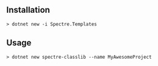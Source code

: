 ## Installation

```
> dotnet new -i Spectre.Templates
```

## Usage

```
> dotnet new spectre-classlib --name MyAwesomeProject
```